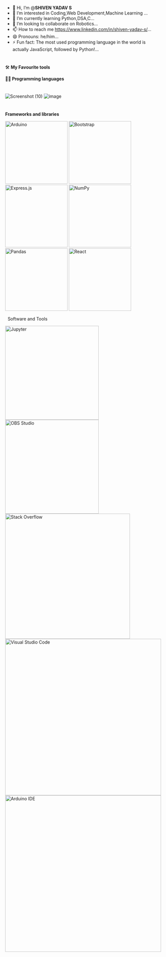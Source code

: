 - 👋 Hi, I’m @**SHIVEN YADAV S**
- 👀 I’m interested in Coding,Web Development,Machine Learning ...
- 🌱 I’m currently learning Python,DSA,C...
- 💞️ I’m looking to collaborate on Robotics...
- 📫 How to reach me https://www.linkedin.com/in/shiven-yadav-s/...
- 😄 Pronouns: he/him...
- ⚡ Fun fact: The most used programming language in the world is actually JavaScript, followed by Python!...
#
🛠️ **My Favourite tools**

**👨‍💻 Programming languages** 
#
![Screenshot (10)](https://github.com/shivenyadavs/shivenyadavs/assets/155547804/e3a92b7e-b1dd-4612-afae-77376556017a)  ![image](https://github.com/shivenyadavs/shivenyadavs/assets/155547804/a12314f4-b9f4-4d50-a73d-f90b04be0cbe)

#
**Frameworks and libraries**
<p>
<a href="#"><img alt="Arduino" src="https://img.shields.io/badge/-Arduino-00979D?logo=Arduino&logoColor=white" width="200px"></a>
    <a href="#"><img alt="Bootstrap" src="https://img.shields.io/badge/Bootstrap-7952B3.svg?logo=bootstrap&logoColor=white" width="200px"></a>
    <a href="#"><img alt="Express.js" src="https://img.shields.io/badge/Express.js-404d59.svg?logo=express&logoColor=white" width="200px"></a>
    <a href="#"><img alt="NumPy" src="https://img.shields.io/badge/Numpy-013243.svg?logo=numpy&logoColor=white" width="200px"></a>
    <a href="#"><img alt="Pandas" src="https://img.shields.io/badge/Pandas-150458.svg?logo=pandas&logoColor=white" width="200px"></a>
    <a href="#"><img alt="React" src="https://img.shields.io/badge/React-20232a.svg?logo=react&logoColor=%2361DAFB" width="200px"></a>
</p>
&nbsp;
<bold>Software and Tools</bold>                   
<p>
<a href="#"><img alt="Jupyter" src="https://img.shields.io/badge/Jupyter-F37626.svg?logo=Jupyter&logoColor=white" width="300px"></a>
    <a href="#"><img alt="OBS Studio" src="https://img.shields.io/badge/-OBS%20Studio-302E31?logo=obs-studio&logoColor=white" width="300px"></a>
    <a href="#"><img alt="Stack Overflow" src="https://img.shields.io/badge/-Stack%20Overflow-FE7A16?logo=stack-overflow&logoColor=white" width="400px"></a>
    <a href="#"><img alt="Visual Studio Code" src="https://img.shields.io/badge/Visual%20Studio%20Code-0078d7.svg?logo=visual-studio-code&logoColor=white" width="500px"></a>
    <a href="#"><img alt="Arduino IDE" src="https://support.arduino.cc/hc/article_attachments/13367262344860Color=white" width="500px"></a>
</p>

  <!---
shivenyadavs/shivenyadavs is a ✨ special ✨ repository because its `README.md` (this file) appears on your GitHub profile.
You can click the Preview link to take a look at your changes.
--->
